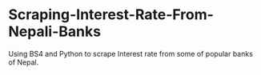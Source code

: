 # Scraping-Interest-Rate-From-Nepali-Banks
Using BS4 and Python to scrape Interest rate from some of popular banks of Nepal.
